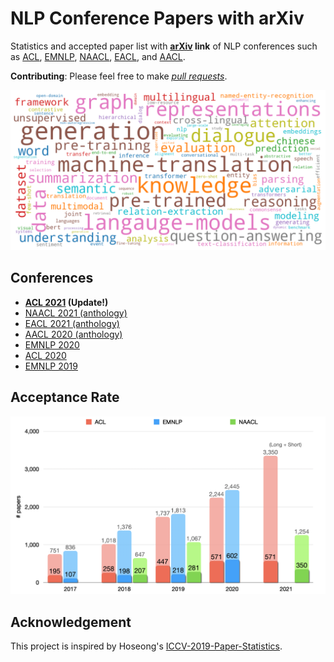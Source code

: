 # NLP Conference Papers with arXiv

Statistics and accepted paper list with **[arXiv](https://arxiv.org/) link** of NLP conferences such as [ACL](https://www.aclweb.org/anthology/venues/acl/), [EMNLP](https://www.aclweb.org/anthology/venues/emnlp/), [NAACL](https://www.aclweb.org/anthology/venues/naacl/), [EACL](https://aclanthology.org/venues/eacl/), and [AACL](https://aclanthology.org/venues/aacl/).

**Contributing**: Please feel free to make *[pull requests](https://github.com/roomylee/nlp-papers-with-arxiv/pulls)*.

![wordcloud](acl-2021/figure/wordcloud.png)

## Conferences

- **[ACL 2021](acl-2021) (Update!)**
- [NAACL 2021 (anthology)](https://aclanthology.org/volumes/2021.naacl-main/)
- [EACL 2021 (anthology)](https://aclanthology.org/volumes/2021.eacl-main/)
- [AACL 2020 (anthology)](https://aclanthology.org/volumes/2020.aacl-main/)
- [EMNLP 2020](emnlp-2020)
- [ACL 2020](acl-2020)
- [EMNLP 2019](emnlp-2019)

## Acceptance Rate

![stats](stats.png)

## Acknowledgement

This project is inspired by Hoseong's [ICCV-2019-Paper-Statistics](https://github.com/hoya012/ICCV-2019-Paper-Statistics).
